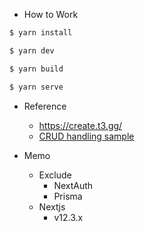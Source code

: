 - How to Work

```bash
$ yarn install

$ yarn dev

$ yarn build

$ yarn serve
```

- Reference

  - https://create.t3.gg/
  - [CRUD handling sample](https://github.com/GomaGoma676/t3stack-todo-app/blob/main/src/hooks/useMutateTask.ts#L4-L40)


- Memo
  - Exclude
    - NextAuth
    - Prisma
  - Nextjs
    - v12.3.x
